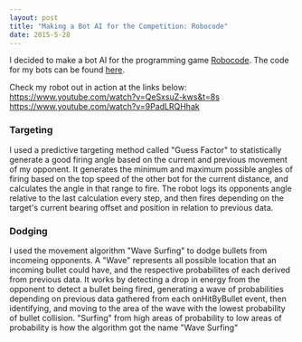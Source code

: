 ```yaml
---
layout: post
title: "Making a Bot AI for the Competition: Robocode"
date: 2015-5-28
---
```


I decided to make a bot AI for the programming game [Robocode](http://robowiki.net/wiki/Main_Page). The code for my bots can be found [here](https://github.com/16francej/My-first-bot/tree/master/src). 

Check my robot out in action at the links below: 
https://www.youtube.com/watch?v=QeSxsuZ-kws&t=8s
https://www.youtube.com/watch?v=9PadLRQHhak

### Targeting
I used a predictive targeting method called "Guess Factor" to statistically generate a good firing angle based on the current and previous movement of my opponent. It generates the minimum and maximum possible angles of firing based on the top speed of the other bot for the current distance, and calculates the angle in that range to fire. The robot logs its opponents angle relative to the last calculation every step, and then fires depending on the target's current bearing offset and position in relation to previous data. 

### Dodging
I used the movement algorithm "Wave Surfing" to dodge bullets from incomeing opponents. A "Wave" represents all possible location that an incoming bullet could have, and the respective probabilites of each derived from previous data. It works by detecting a drop in energy from the opponent to detect a bullet being fired, generating a wave of probabilities depending on previous data gathered from each onHitByBullet event, then identifying, and moving to the area of the wave with the lowest probability of bullet collision. "Surfing" from high areas of probability to low areas of probability is how the algorithm got the name "Wave Surfing" 



